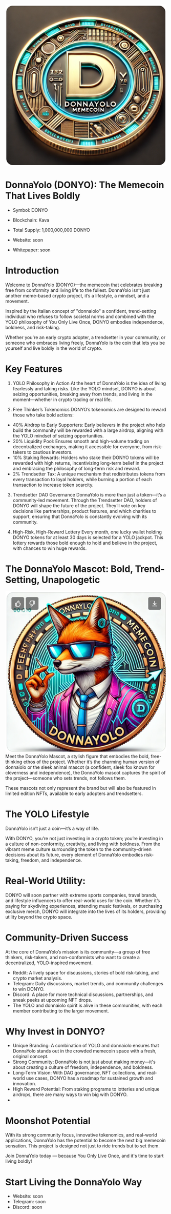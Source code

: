 ![DonnaYolo Coin Logo](./images/coin-logo.png)
# DonnaYolo (DONYO): The Memecoin That Lives Boldly
- Symbol: DONYO
- Blockchain: Kava
- Total Supply: 1,000,000,000 DONYO

- Website: soon
- Whitepaper: soon

# Introduction
Welcome to DonnaYolo (DONYO)—the memecoin that celebrates breaking free from conformity and living life to the fullest. DonnaYolo isn’t just another meme-based crypto project, it’s a lifestyle, a mindset, and a movement.

Inspired by the Italian concept of "donnaiolo" a confident, trend-setting individual who refuses to follow societal norms and combined with the YOLO philosophy of You Only Live Once, DONYO embodies independence, boldness, and risk-taking.

Whether you're an early crypto adopter, a trendsetter in your community, or someone who embraces living freely, DonnaYolo is the coin that lets you be yourself and live boldly in the world of crypto.

# Key Features
1. YOLO Philosophy in Action
At the heart of DonnaYolo is the idea of living fearlessly and taking risks. Like the YOLO mindset, DONYO is about seizing opportunities, breaking away from trends, and living in the moment—whether in crypto trading or real life.

2. Free Thinker’s Tokenomics
DONYO’s tokenomics are designed to reward those who take bold actions:

  - 40% Airdrop to Early Supporters: Early believers in the project who help build the community will be rewarded with a large airdrop, aligning with the YOLO mindset of seizing opportunities.
  - 20% Liquidity Pool: Ensures smooth and high-volume trading on decentralized exchanges, making it accessible for everyone, from risk-takers to cautious investors.
  - 10% Staking Rewards: Holders who stake their DONYO tokens will be rewarded with high returns, incentivizing long-term belief in the project and embracing the philosophy of long-term risk and reward.
  - 2% Trendsetter Tax: A unique mechanism that redistributes tokens from every transaction to loyal holders, while burning a portion of each transaction to increase token scarcity.
3. Trendsetter DAO Governance
DonnaYolo is more than just a token—it’s a community-led movement. Through the Trendsetter DAO, holders of DONYO will shape the future of the project. They’ll vote on key decisions like partnerships, product features, and which charities to support, ensuring that DonnaYolo is constantly evolving with its community.

4. High-Risk, High-Reward Lottery
Every month, one lucky wallet holding DONYO tokens for at least 30 days is selected for a YOLO jackpot. This lottery rewards those bold enough to hold and believe in the project, with chances to win huge rewards.

# The DonnaYolo Mascot: Bold, Trend-Setting, Unapologetic
![DonnaYolo Coin Logo](./images/coin-mascot.png)
Meet the DonnaYolo Mascot, a stylish figure that embodies the bold, free-thinking ethos of the project. Whether it’s the charming human version of donnaiolo or the sleek animal mascot (a confident, sleek fox known for cleverness and independence), the DonnaYolo mascot captures the spirit of the project—someone who sets trends, not follows them.

These mascots not only represent the brand but will also be featured in limited edition NFTs, available to early adopters and trendsetters.

# The YOLO Lifestyle
DonnaYolo isn’t just a coin—it’s a way of life.

With DONYO, you’re not just investing in a crypto token; you’re investing in a culture of non-conformity, creativity, and living with boldness. From the vibrant meme culture surrounding the token to the community-driven decisions about its future, every element of DonnaYolo embodies risk-taking, freedom, and independence.

# Real-World Utility:
DONYO will soon partner with extreme sports companies, travel brands, and lifestyle influencers to offer real-world uses for the coin. Whether it’s paying for skydiving experiences, attending music festivals, or purchasing exclusive merch, DONYO will integrate into the lives of its holders, providing utility beyond the crypto space.

# Community-Driven Success
At the core of DonnaYolo’s mission is its community—a group of free thinkers, risk-takers, and non-conformists who want to create a decentralized, YOLO-inspired movement.

- Reddit: A lively space for discussions, stories of bold risk-taking, and crypto market analysis.
- Telegram: Daily discussions, market trends, and community challenges to win DONYO.
- Discord: A place for more technical discussions, partnerships, and sneak peeks at upcoming NFT drops.
- The YOLO and donnaiolo spirit is alive in these communities, with each member contributing to the larger movement.

# Why Invest in DONYO?
- Unique Branding: A combination of YOLO and donnaiolo ensures that DonnaYolo stands out in the crowded memecoin space with a fresh, original concept.
- Strong Community: DonnaYolo is not just about making money—it's about creating a culture of freedom, independence, and boldness.
- Long-Term Vision: With DAO governance, NFT collections, and real-world use cases, DONYO has a roadmap for sustained growth and innovation.
- High Reward Potential: From staking programs to lotteries and unique airdrops, there are many ways to win big with DONYO.
- 
# Moonshot Potential
With its strong community focus, innovative tokenomics, and real-world applications, DonnaYolo has the potential to become the next big memecoin sensation. This project is designed not just to ride trends but to set them.

Join DonnaYolo today — because You Only Live Once, and it's time to start living boldly!

# Start Living the DonnaYolo Way
- Website: soon
- Telegram: soon
- Discord: soon
